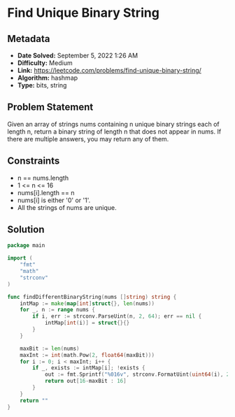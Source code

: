 # Find Unique Binary String

## Metadata

- **Date Solved:** September 5, 2022 1:26 AM
- **Difficulty:** Medium
- **Link:** https://leetcode.com/problems/find-unique-binary-string/
- **Algorithm:** hashmap
- **Type:** bits, string

## Problem Statement

Given an array of strings nums containing n unique binary strings each of length n, return a binary string of length n that does not appear in nums. If there are multiple answers, you may return any of them.

## Constraints

- n == nums.length
- 1 <= n <= 16
- nums[i].length == n
- nums[i] is either '0' or '1'.
- All the strings of nums are unique.

## Solution


```go
package main

import (
	"fmt"
	"math"
	"strconv"
)

func findDifferentBinaryString(nums []string) string {
	intMap := make(map[int]struct{}, len(nums))
	for _, n := range nums {
		if i, err := strconv.ParseUint(n, 2, 64); err == nil {
			intMap[int(i)] = struct{}{}
		}
	}

	maxBit := len(nums)
	maxInt := int(math.Pow(2, float64(maxBit)))
	for i := 0; i < maxInt; i++ {
		if _, exists := intMap[i]; !exists {
			out := fmt.Sprintf("%016v", strconv.FormatUint(uint64(i), 2))
			return out[16-maxBit : 16]
		}
	}
	return ""
}
```
